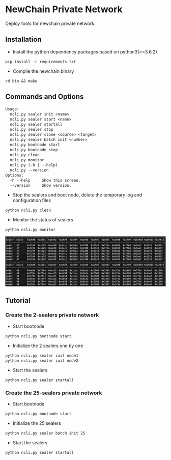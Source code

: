 # NewChain Private Network
Deploy tools for newchain private network.

## Installation

* Install the python dependency packages based on python3(>=3.6.2)
```
pip install -r requirements.txt
```
* Compile the newchain binary
```
cd bin && make
```

## Commands and Options
```
Usage:
  ncli.py sealer init <name>
  ncli.py sealer start <name>
  ncli.py sealer startall
  ncli.py sealer stop
  ncli.py sealer clone <source> <target>
  ncli.py sealer batch init <number>
  ncli.py bootnode start
  ncli.py bootnode stop
  ncli.py clean
  ncli.py monitor
  ncli.py (-h | --help)
  ncli.py --version
Options:
  -h --help     Show this screen.
  --version     Show version.
```
  
* Stop the sealers and boot node, delete the temporary log and configuration files
```
python ncli.py clean
```

* Monitor the status of sealers
```
python ncli.py monitor
```
![Monitor Screenshot](images/monitor-screenshot.png)

## Tutorial

### Create the 2-sealers private network

* Start bootnode
```
python ncli.py bootnode start
```

* Initialize the 2 sealers one by one
```
python ncli.py sealer init node1
python ncli.py sealer init node2
```

* Start the sealers
```
python ncli.py sealer startall
```

### Create the 25-sealers private network

* Start bootnode
```
python ncli.py bootnode start
```

* Initialize the 25 sealers
```
python ncli.py sealer batch init 25
```

* Start the sealers
```
python ncli.py sealer startall
```
